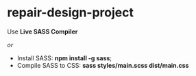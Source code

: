 # repair-design-project

Use __Live SASS Compiler__

*or*

* Install SASS: __npm install -g sass__;
* Compile SASS to CSS: __sass styles/main.scss dist/main.css__
